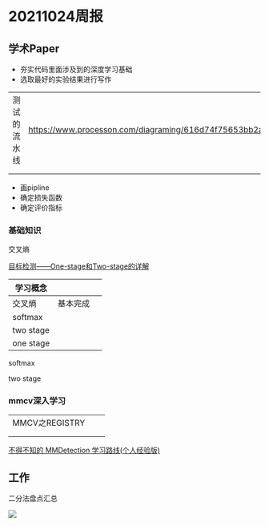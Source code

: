 # 20211024周报



## 学术Paper



- 夯实代码里面涉及到的深度学习基础
- 选取最好的实验结果进行写作



|              |                                                              |      |
| ------------ | ------------------------------------------------------------ | ---- |
| 测试的流水线 | https://www.processon.com/diagraming/616d74f75653bb2aeb367feb |      |
|              |                                                              |      |
|              |                                                              |      |



- 画pipline
- 确定损失函数
- 确定评价指标



### 基础知识

交叉熵

[目标检测——One-stage和Two-stage的详解](https://blog.csdn.net/gaoyu1253401563/article/details/86485851)

| 学习概念  |          |      |
| --------- | -------- | ---- |
| 交叉熵    | 基本完成 |      |
| softmax   |          |      |
| two stage |          |      |
| one stage |          |      |



softmax

two stage

### mmcv深入学习

|                |      |      |
| -------------- | ---- | ---- |
| MMCV之REGISTRY |      |      |
|                |      |      |
|                |      |      |



[不得不知的 MMDetection 学习路线(个人经验版)](https://zhuanlan.zhihu.com/p/369826931)



## 工作

二分法盘点汇总

![](https://moonstarimg.oss-cn-hangzhou.aliyuncs.com/picgo_img/20211019202705.png)



